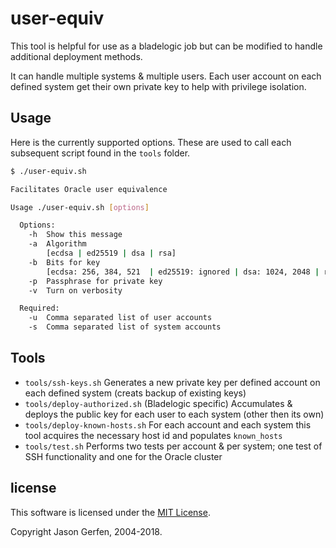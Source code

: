 # user-equiv

This tool is helpful for use as a bladelogic job but can be modified to handle additional
deployment methods.

It can handle multiple systems & multiple users. Each user account on each defined system
get their own private key to help with privilege isolation.

## Usage ##
Here is the currently supported options. These are used to call each subsequent script
found in the `tools` folder.

```sh
$ ./user-equiv.sh

Facilitates Oracle user equivalence

Usage ./user-equiv.sh [options]

  Options:
    -h  Show this message
    -a  Algorithm
        [ecdsa | ed25519 | dsa | rsa]
    -b  Bits for key
        [ecdsa: 256, 384, 521  | ed25519: ignored | dsa: 1024, 2048 | rsa: 1024, 2048, 4096]
    -p  Passphrase for private key
    -v  Turn on verbosity

  Required:
    -u  Comma separated list of user accounts
    -s  Comma separated list of system accounts
```

## Tools ##

* `tools/ssh-keys.sh`           Generates a new private key per defined account on each defined system (creats backup of existing keys)
* `tools/deploy-authorized.sh`  (Bladelogic specific) Accumulates & deploys the public key for each user to each system (other then its own)
* `tools/deploy-known-hosts.sh` For each account and each system this tool acquires the necessary host id and populates `known_hosts`
* `tools/test.sh`               Performs two tests per account & per system; one test of SSH functionality and one for the Oracle cluster

## license ##

This software is licensed under the [MIT License](https://github.com/jas-/dotfiles/blob/master/LICENSE).

Copyright Jason Gerfen, 2004-2018.
